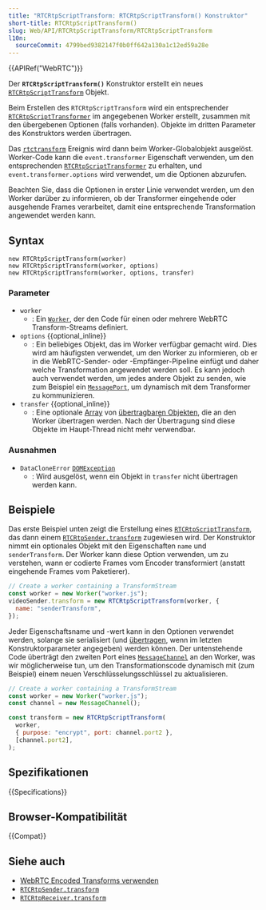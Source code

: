 ```yaml
---
title: "RTCRtpScriptTransform: RTCRtpScriptTransform() Konstruktor"
short-title: RTCRtpScriptTransform()
slug: Web/API/RTCRtpScriptTransform/RTCRtpScriptTransform
l10n:
  sourceCommit: 4799bed9382147f0b0ff642a130a1c12ed59a28e
---
```


{{APIRef("WebRTC")}}

Der **`RTCRtpScriptTransform()`** Konstruktor erstellt ein neues [`RTCRtpScriptTransform`](/de/docs/Web/API/RTCRtpScriptTransform) Objekt.

Beim Erstellen des `RTCRtpScriptTransform` wird ein entsprechender [`RTCRtpScriptTransformer`](/de/docs/Web/API/RTCRtpScriptTransformer) im angegebenen Worker erstellt, zusammen mit den übergebenen Optionen (falls vorhanden). Objekte im dritten Parameter des Konstruktors werden übertragen.

Das [`rtctransform`](/de/docs/Web/API/DedicatedWorkerGlobalScope/rtctransform_event) Ereignis wird dann beim Worker-Globalobjekt ausgelöst.
Worker-Code kann die `event.transformer` Eigenschaft verwenden, um den entsprechenden [`RTCRtpScriptTransformer`](/de/docs/Web/API/RTCRtpScriptTransformer) zu erhalten, und `event.transformer.options` wird verwendet, um die Optionen abzurufen.

Beachten Sie, dass die Optionen in erster Linie verwendet werden, um den Worker darüber zu informieren, ob der Transformer eingehende oder ausgehende Frames verarbeitet, damit eine entsprechende Transformation angewendet werden kann.

## Syntax

```js-nolint
new RTCRtpScriptTransform(worker)
new RTCRtpScriptTransform(worker, options)
new RTCRtpScriptTransform(worker, options, transfer)
```

### Parameter

- `worker`
  - : Ein [`Worker`](/de/docs/Web/API/Worker), der den Code für einen oder mehrere WebRTC Transform-Streams definiert.
- `options` {{optional_inline}}
  - : Ein beliebiges Objekt, das im Worker verfügbar gemacht wird.
    Dies wird am häufigsten verwendet, um den Worker zu informieren, ob er in die WebRTC-Sender- oder -Empfänger-Pipeline einfügt und daher welche Transformation angewendet werden soll.
    Es kann jedoch auch verwendet werden, um jedes andere Objekt zu senden, wie zum Beispiel ein [`MessagePort`](/de/docs/Web/API/MessagePort), um dynamisch mit dem Transformer zu kommunizieren.
- `transfer` {{optional_inline}}
  - : Eine optionale [Array](/de/docs/Web/JavaScript/Reference/Global_Objects/Array) von [übertragbaren Objekten](/de/docs/Web/API/Web_Workers_API/Transferable_objects), die an den Worker übertragen werden.
    Nach der Übertragung sind diese Objekte im Haupt-Thread nicht mehr verwendbar.

### Ausnahmen

- `DataCloneError` [`DOMException`](/de/docs/Web/API/DOMException)
  - : Wird ausgelöst, wenn ein Objekt in `transfer` nicht übertragen werden kann.

## Beispiele

Das erste Beispiel unten zeigt die Erstellung eines [`RTCRtpScriptTransform`](/de/docs/Web/API/RTCRtpScriptTransform), das dann einem [`RTCRtpSender.transform`](/de/docs/Web/API/RTCRtpSender/transform) zugewiesen wird.
Der Konstruktor nimmt ein optionales Objekt mit den Eigenschaften `name` und `senderTransform`.
Der Worker kann diese Option verwenden, um zu verstehen, wann er codierte Frames vom Encoder transformiert (anstatt eingehende Frames vom Paketierer).

```js
// Create a worker containing a TransformStream
const worker = new Worker("worker.js");
videoSender.transform = new RTCRtpScriptTransform(worker, {
  name: "senderTransform",
});
```

Jeder Eigenschaftsname und -wert kann in den Optionen verwendet werden, solange sie serialisiert (und [übertragen](/de/docs/Web/API/Web_Workers_API/Transferable_objects), wenn im letzten Konstruktorparameter angegeben) werden können.
Der untenstehende Code überträgt den zweiten Port eines [`MessageChannel`](/de/docs/Web/API/MessageChannel) an den Worker, was wir möglicherweise tun, um den Transformationscode dynamisch mit (zum Beispiel) einem neuen Verschlüsselungsschlüssel zu aktualisieren.

```js
// Create a worker containing a TransformStream
const worker = new Worker("worker.js");
const channel = new MessageChannel();

const transform = new RTCRtpScriptTransform(
  worker,
  { purpose: "encrypt", port: channel.port2 },
  [channel.port2],
);
```

## Spezifikationen

{{Specifications}}

## Browser-Kompatibilität

{{Compat}}

## Siehe auch

- [WebRTC Encoded Transforms verwenden](/de/docs/Web/API/WebRTC_API/Using_Encoded_Transforms)
- [`RTCRtpSender.transform`](/de/docs/Web/API/RTCRtpSender/transform)
- [`RTCRtpReceiver.transform`](/de/docs/Web/API/RTCRtpReceiver/transform)
